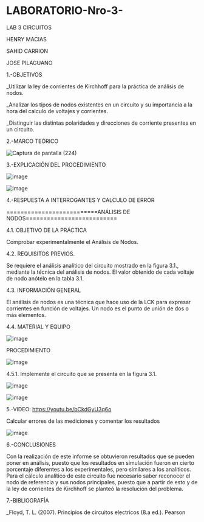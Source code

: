 # LABORATORIO-Nro-3-
LAB 3 CIRCUITOS

HENRY MACIAS

SAHID CARRION

JOSE PILAGUANO

1.-OBJETIVOS

_Utilizar la ley de corrientes de Kirchhoff para la práctica de análisis de nodos.

_Analizar los tipos de nodos existentes en un circuito y su importancia a la hora del calculo de voltajes y corrientes.

_Distinguir las distintas polaridades y direcciones de corriente presentes en un circuito.

2.-MARCO TEÓRICO

![Captura de pantalla (224)](https://user-images.githubusercontent.com/116677175/204041100-27e35796-a61a-4fae-a3c8-fc3a640090a7.png)

3.-EXPLICACIÓN DEL PROCEDIMIENTO

![image](https://user-images.githubusercontent.com/116677175/204041139-afac7058-1aeb-4fc9-9e80-953492ae01b1.png)

![image](https://user-images.githubusercontent.com/116677175/204041167-cbaecce5-e388-40f6-9323-999befb52651.png)

4.-RESPUESTA A INTERROGANTES Y CALCULO DE ERROR

==========================ANÁLISIS DE NODOS==========================

4.1. OBJETIVO DE LA PRÁCTICA

Comprobar experimentalmente el Análisis de Nodos.

4.2. REQUISITOS PREVIOS.

Se requiere el análisis analítico del circuito mostrado en la figura 3.1., mediante la técnica del análisis de nodos. El valor obtenido de cada voltaje de nodo anótelo en la tabla 3.1.

4.3. INFORMACIÓN GENERAL

El análisis de nodos es una técnica que hace uso de la LCK para expresar corrientes en función de voltajes. Un nodo es el punto de unión de dos o más elementos.

4.4. MATERIAL Y EQUIPO

![image](https://user-images.githubusercontent.com/116677175/204041205-797612c5-ade9-4e57-8f10-0be6b8588655.png)

PROCEDIMIENTO

![image](https://user-images.githubusercontent.com/116677175/204041232-976a569d-3b00-46c5-85bc-999f465e1fc7.png)

4.5.1. Implemente el circuito que se presenta en la figura 3.1.

![image](https://user-images.githubusercontent.com/116677175/204041270-5e21fdc8-f016-4901-a9eb-dec9101d6883.png)

![image](https://user-images.githubusercontent.com/116677175/204041282-fd6a00ef-75b3-451b-928b-25f21a5c7952.png)

5.-VIDEO: https://youtu.be/bCkdGyU3q6o

Calcular errores de las mediciones y comentar los resultados

![image](https://user-images.githubusercontent.com/116677175/204041345-66431ed1-c9b1-4be5-8d8f-f9bde91a1bfd.png)

6.-CONCLUSIONES

Con la realización de este informe se obtuvieron resultados que se pueden poner en análisis, puesto que los resultados en simulación fueron en cierto porcentaje diferentes a los experimentales, pero similares a los analíticos. Para el cálculo analítico de este circuito fue necesario saber reconocer el nodo de referencia y sus nodos principales, puesto que a partir de esto y de la ley de corrientes de Kirchhoff se planteó la resolución del problema.

7.-BIBLIOGRAFÍA

_Floyd, T. L. (2007). Principios de circuitos electricos (8.a ed.). Pearson
